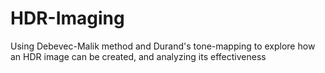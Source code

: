 # HDR-Imaging

Using Debevec-Malik method and Durand's tone-mapping to explore how an HDR image can be created, and analyzing its effectiveness
